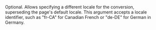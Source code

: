 Optional. Allows specifying a different locale for the conversion, superseding the page's default locale. This argument accepts a locale identifier, such as "fr-CA" for Canadian French or "de-DE" for German in Germany.